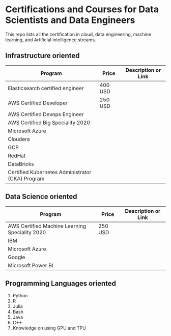 # Certifications and Courses for Data Scientists and Data Engineers
This repo lists all the certification in cloud, data engineering, machine learning, and Artificial intelligence streams.

## Infrastructure oriented

| Program                           | Price | Description or Link                                     |
|-----------------------------------|-------|---------------------------------------------------------|
| Elasticsearch certified engineer  | 400 USD   |   |
| AWS Certified Developer           | 250 USD   |   |
| AWS Certified Devops Engineer     |           |   |
| AWS Certified Big Speciality 2020 |           |   |
| Microsoft Azure                   |           |   |
| Cloudera                          |           |   |
| GCP                               |           |   |
| RedHat                            |           |   |
| DataBricks                        |           |   |
| Certified Kubernetes Administrator (CKA) Program  |           |   |

## Data Science oriented

| Program                             | Price       | Description or Link                             |
|-------------------------------------|-------------|-------------------------------------------------|
| AWS Certified Machine Learning Speciality 2020  | 250 USD   |   |
| IBM                                 |             |   |
| Microsoft Azure                     |             |   |
| Google                              |             |   |
| Microsoft Power BI                  |             |   |

## Programming Languages oriented

1. Python
2. R
3. Julia
4. Bash
5. Java
6. C++
7. Knowledge on using GPU and TPU
